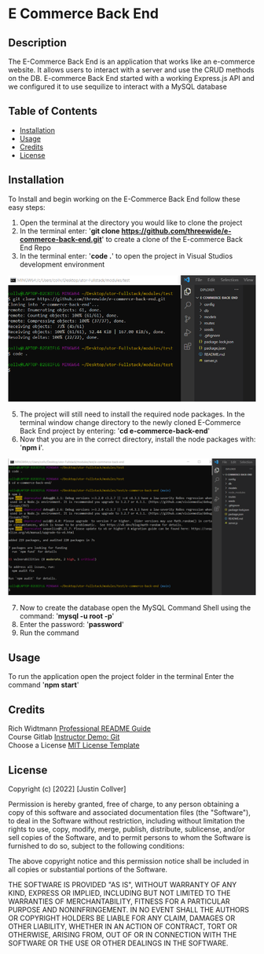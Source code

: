 # E Commerce Back End

## Description

The E-Commerce Back End is an application that works like an e-commerce website. It allows users to interact with a server and use the CRUD methods on the DB. E-commerce Back End started with a working Express.js API and we configured it to use sequilize to interact with a MySQL database 

## Table of Contents

- [Installation](#installation)
- [Usage](#usage)
- [Credits](#credits)
- [License](#license)

## Installation
To Install and begin working on the E-Commerce Back End follow these easy steps:

1. Open the terminal at the directory you would like to clone the project
2. In the terminal enter: '<b>git clone https://github.com/threewide/e-commerce-back-end.git</b>' to create a clone of the E-commerce Back End Repo
3. In the terminal enter: '<b>code .</b>' to open the project in Visual Studios development environment

![Installation](./assets/images/installation.png)

5. The project will still need to install the required node packages. In the terminal window change directory to the newly cloned E-Commerce Back End project by entering: '<b>cd e-commerce-back-end</b>' 
6. Now that you are in the correct directory, install the node packages with: '<b>npm i</b>'.

![npm Installation](./assets/images/npm-installation.png)

7. Now to create the database open the MySQL Command Shell using the command: '<b>mysql -u root -p</b>'
8. Enter the password: '<b>password</b>'
9. Run the command

## Usage

To run the application open the project folder in the terminal
Enter the command '<b>npm start</b>'

## Credits

Rich Widtmann [Professional README Guide](https://coding-boot-camp.github.io/full-stack/github/professional-readme-guide)<br>
Course Gitlab [Instructor Demo: Git](https://utoronto.bootcampcontent.com/utoronto-bootcamp/UTOR-VIRT-FSF-FT-05-2022-U-LOLC/-/tree/main/01-HTML-Git-CSS/01-Activities/03-Ins_Git)<br>
Choose a License [MIT License Template](https://choosealicense.com/licenses/mit/)

## License

Copyright (c) [2022] [Justin Collver]

Permission is hereby granted, free of charge, to any person obtaining a copy
of this software and associated documentation files (the "Software"), to deal
in the Software without restriction, including without limitation the rights
to use, copy, modify, merge, publish, distribute, sublicense, and/or sell
copies of the Software, and to permit persons to whom the Software is
furnished to do so, subject to the following conditions:

The above copyright notice and this permission notice shall be included in all
copies or substantial portions of the Software.

THE SOFTWARE IS PROVIDED "AS IS", WITHOUT WARRANTY OF ANY KIND, EXPRESS OR
IMPLIED, INCLUDING BUT NOT LIMITED TO THE WARRANTIES OF MERCHANTABILITY,
FITNESS FOR A PARTICULAR PURPOSE AND NONINFRINGEMENT. IN NO EVENT SHALL THE
AUTHORS OR COPYRIGHT HOLDERS BE LIABLE FOR ANY CLAIM, DAMAGES OR OTHER
LIABILITY, WHETHER IN AN ACTION OF CONTRACT, TORT OR OTHERWISE, ARISING FROM,
OUT OF OR IN CONNECTION WITH THE SOFTWARE OR THE USE OR OTHER DEALINGS IN THE
SOFTWARE.
